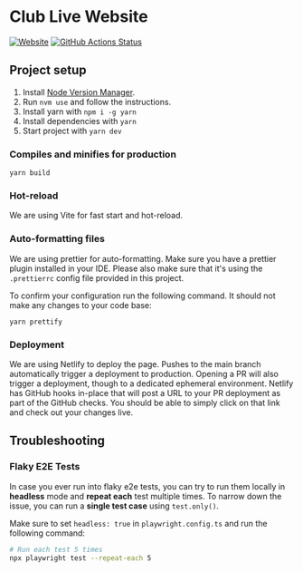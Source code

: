 # Club Live Website

[![Website](https://img.shields.io/badge/Website-Link-blue)](https://clublive.band/)
[![GitHub Actions Status](https://github.com/julisch94/clublive-website/workflows/Run%20Playwright%20Tests/badge.svg)](https://github.com/julisch94/clublive-website/actions)

## Project setup

1. Install [Node Version Manager](https://github.com/nvm-sh/nvm).
2. Run `nvm use` and follow the instructions.
3. Install yarn with `npm i -g yarn`
4. Install dependencies with `yarn`
5. Start project with `yarn dev`

### Compiles and minifies for production

```
yarn build
```

### Hot-reload

We are using Vite for fast start and hot-reload.

### Auto-formatting files

We are using prettier for auto-formatting. Make sure you have a prettier plugin installed in your IDE.
Please also make sure that it's using the `.prettierrc` config file provided in this project.

To confirm your configuration run the following command. It should not make any changes to your code base:

```
yarn prettify
```

### Deployment

We are using Netlify to deploy the page. Pushes to the main branch automatically trigger a deployment to production.
Opening a PR will also trigger a deployment, though to a dedicated ephemeral environment. Netlify has GitHub hooks
in-place that will post a URL to your PR deployment as part of the GitHub checks. You should be able to simply click
on that link and check out your changes live.

## Troubleshooting

### Flaky E2E Tests

In case you ever run into flaky e2e tests, you can try to run them locally in **headless** mode and **repeat each** test multiple times. To narrow down the issue, you can run a **single test case** using `test.only()`.

Make sure to set `headless: true` in `playwright.config.ts` and run the following command:

```bash
# Run each test 5 times
npx playwright test --repeat-each 5
```
